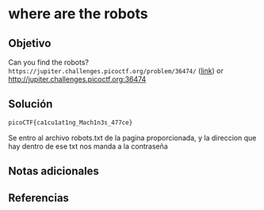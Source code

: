 # where are the robots 

## Objetivo
Can you find the robots? `https://jupiter.challenges.picoctf.org/problem/36474/` ([link](https://jupiter.challenges.picoctf.org/problem/36474/)) or http://jupiter.challenges.picoctf.org:36474
## Solución
```bash
picoCTF{ca1cu1at1ng_Mach1n3s_477ce}
```

Se entro al archivo robots.txt de la pagina proporcionada, y la direccion que hay dentro de ese txt nos manda a la contraseña

## Notas adicionales


## Referencias